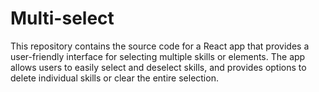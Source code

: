 # Multi-select
This repository contains the source code for a React app that provides a user-friendly interface for selecting multiple skills or elements. The app allows users to easily select and deselect skills, and provides options to delete individual skills or clear the entire selection.
